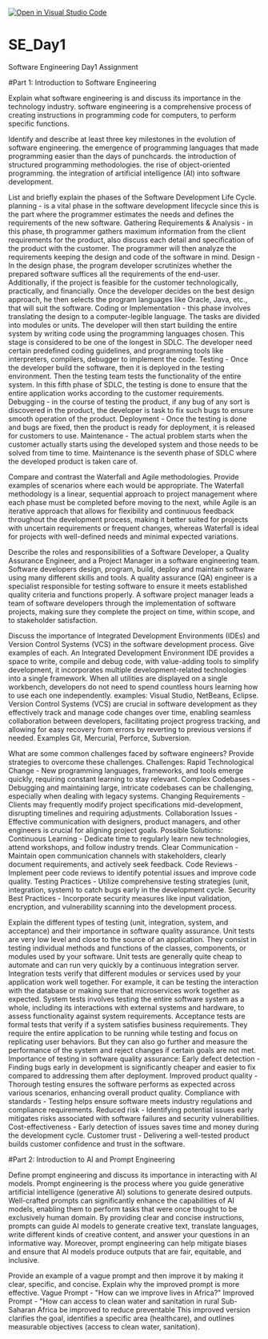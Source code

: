 [![Open in Visual Studio Code](https://classroom.github.com/assets/open-in-vscode-2e0aaae1b6195c2367325f4f02e2d04e9abb55f0b24a779b69b11b9e10269abc.svg)](https://classroom.github.com/online_ide?assignment_repo_id=18404268&assignment_repo_type=AssignmentRepo)
# SE_Day1
Software Engineering Day1 Assignment

#Part 1: Introduction to Software Engineering

Explain what software engineering is and discuss its importance in the technology industry.
software engineering is a comprehensive process of creating instructions in programming code for computers, to perform specific functions.

Identify and describe at least three key milestones in the evolution of software engineering.
the emergence of programming languages that made programming easier than the days of punchcards.
the introduction of structured programming methodologies.
the rise of object-oriented programming.
the integration of artificial intelligence (AI) into software development.

List and briefly explain the phases of the Software Development Life Cycle.
planning - is a vital phase in the software development lifecycle since this is the part where the programmer estimates the needs and defines the requirements of the new software.
Gathering Requirements & Analysis - in this phase, th programmer gathers maximum information from the client requirements for the product, also discuss each detail and specification of the product with the customer. The programmer will then analyze the requirements keeping the design and code of the software in mind.
Design - In the design phase, the program developer scrutinizes whether the prepared software suffices all the requirements of the end-user. Additionally, if the project is feasible for the customer technologically, practically, and financially. Once the developer decides on the best design approach, he then selects the program languages like Oracle, Java, etc., that will suit the software.
Coding or Implementation - this phase involves translating the design to a computer-legible language. The tasks are divided into modules or units. The developer will then start building the entire system by writing code using the programming languages chosen. This stage is considered to be one of the longest in SDLC. The developer need certain predefined coding guidelines, and programming tools like interpreters, compilers, debugger to implement the code.
Testing - Once the developer build the software, then it is deployed in the testing environment. Then the testing team tests the functionality of the entire system. In this fifth phase of SDLC, the testing is done to ensure that the entire application works according to the customer requirements.
Debugging - in the course of testing the product, if any bug of any sort is discovered in the product, the developer is task to fix such bugs to ensure smooth operation of the product.
Deployment - Once the testing is done and bugs are fixed, then the product is ready for deployment, it is released for customers to use.
Maintenance - The actual problem starts when the customer actually starts using the developed system and those needs to be solved from time to time. Maintenance is the seventh phase of SDLC where the developed product is taken care of.

Compare and contrast the Waterfall and Agile methodologies. Provide examples of scenarios where each would be appropriate.
The Waterfall methodology is a linear, sequential approach to project management where each phase must be completed before moving to the next, while Agile is an iterative approach that allows for flexibility and continuous feedback throughout the development process, making it better suited for projects with uncertain requirements or frequent changes, whereas Waterfall is ideal for projects with well-defined needs and minimal expected variations.

Describe the roles and responsibilities of a Software Developer, a Quality Assurance Engineer, and a Project Manager in a software engineering team.
Software developers design, program, build, deploy and maintain software using many different skills and tools.
A quality assurance (QA) engineer is a specialist responsible for testing software to ensure it meets established quality criteria and functions properly.
A software project manager leads a team of software developers through the implementation of software projects, making sure they complete the project on time, within scope, and to stakeholder satisfaction.

Discuss the importance of Integrated Development Environments (IDEs) and Version Control Systems (VCS) in the software development process. Give examples of each.
An Integrated Development Environment IDE provides a space to write, compile and debug code, with value-adding tools to simplify development, it incorporates multiple development-related technologies into a single framework. When all utilities are displayed on a single workbench, developers do not need to spend countless hours learning how to use each one independently. examples: Visual Studio, NetBeans, Eclipse.
Version Control Systems (VCS) are crucial in software development as they effectively track and manage code changes over time, enabling seamless collaboration between developers, facilitating project progress tracking, and allowing for easy recovery from errors by reverting to previous versions if needed. Examples Git, Mercurial, Perforce, Subversion.

What are some common challenges faced by software engineers? Provide strategies to overcome these challenges.
Challenges:
Rapid Technological Change - New programming languages, frameworks, and tools emerge quickly, requiring constant learning to stay relevant.
Complex Codebases - Debugging and maintaining large, intricate codebases can be challenging, especially when dealing with legacy systems.
Changing Requirements - Clients may frequently modify project specifications mid-development, disrupting timelines and requiring adjustments.
Collaboration Issues - Effective communication with designers, product managers, and other engineers is crucial for aligning project goals.
Possible Solutions:
Continuous Learning - Dedicate time to regularly learn new technologies, attend workshops, and follow industry trends.
Clear Communication - Maintain open communication channels with stakeholders, clearly document requirements, and actively seek feedback.
Code Reviews - Implement peer code reviews to identify potential issues and improve code quality.
Testing Practices - Utilize comprehensive testing strategies (unit, integration, system) to catch bugs early in the development cycle.
Security Best Practices - Incorporate security measures like input validation, encryption, and vulnerability scanning into the development process.

Explain the different types of testing (unit, integration, system, and acceptance) and their importance in software quality assurance.
Unit tests are very low level and close to the source of an application. They consist in testing individual methods and functions of the classes, components, or modules used by your software. Unit tests are generally quite cheap to automate and can run very quickly by a continuous integration server.
Integration tests verify that different modules or services used by your application work well together. For example, it can be testing the interaction with the database or making sure that microservices work together as expected.
System tests involves testing the entire software system as a whole, including its interactions with external systems and hardware, to assess functionality against system requirements. 
Acceptance tests are formal tests that verify if a system satisfies business requirements. They require the entire application to be running while testing and focus on replicating user behaviors. But they can also go further and measure the performance of the system and reject changes if certain goals are not met.
Importance of testing in software quality assurance:
Early defect detection - Finding bugs early in development is significantly cheaper and easier to fix compared to addressing them after deployment.
Improved product quality - Thorough testing ensures the software performs as expected across various scenarios, enhancing overall product quality.
Compliance with standards - Testing helps ensure software meets industry regulations and compliance requirements.
Reduced risk - Identifying potential issues early mitigates risks associated with software failures and security vulnerabilities.
Cost-effectiveness - Early detection of issues saves time and money during the development cycle.
Customer trust - Delivering a well-tested product builds customer confidence and trust in the software.

#Part 2: Introduction to AI and Prompt Engineering


Define prompt engineering and discuss its importance in interacting with AI models.
Prompt engineering is the process where you guide generative artificial intelligence (generative AI) solutions to generate desired outputs.
Well-crafted prompts can significantly enhance the capabilities of AI models, enabling them to perform tasks that were once thought to be exclusively human domain. By providing clear and concise instructions, prompts can guide AI models to generate creative text, translate languages, write different kinds of creative content, and answer your questions in an informative way. Moreover, prompt engineering can help mitigate biases and ensure that AI models produce outputs that are fair, equitable, and inclusive.


Provide an example of a vague prompt and then improve it by making it clear, specific, and concise. Explain why the improved prompt is more effective.
Vague Prompt - "How can we improve lives in Africa?"
Improved Prompt - "How can access to clean water and sanitation in rural Sub-Saharan Africa be improved to reduce preventable
This improved version clarifies the goal, identifies a specific area (healthcare), and outlines measurable objectives (access to clean water, sanitation).
